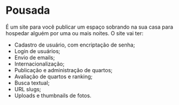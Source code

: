 # Pousada
É um site para você publicar um espaço sobrando na sua casa para hospedar alguém por uma ou mais noites. O site vai ter:
- Cadastro de usuário, com encriptação de senha;
- Login de usuários;
- Envio de emails;
- Internacionalização;
- Publicação e administração de quartos;
- Avaliação de quartos e ranking;
- Busca textual;
- URL slugs;
- Uploads e thumbnails de fotos.
